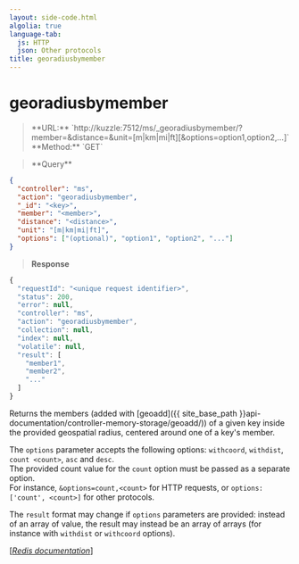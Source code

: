 ```yaml
---
layout: side-code.html
algolia: true
language-tab:
  js: HTTP
  json: Other protocols
title: georadiusbymember
---
```


# georadiusbymember


<blockquote class="js">
<p>
**URL:** `http://kuzzle:7512/ms/_georadiusbymember/<key>?member=<member>&distance=<distance>&unit=[m|km|mi|ft][&options=option1,option2,...]`  
**Method:** `GET`
</p>
</blockquote>

<blockquote class="json">
<p>
**Query**
</p>
</blockquote>


```json
{
  "controller": "ms",
  "action": "georadiusbymember",
  "_id": "<key>",
  "member": "<member>",
  "distance": "<distance>",
  "unit": "[m|km|mi|ft]",
  "options": ["(optional)", "option1", "option2", "..."]
}
```

>**Response**

```javascript
{
  "requestId": "<unique request identifier>",
  "status": 200,
  "error": null,
  "controller": "ms",
  "action": "georadiusbymember",
  "collection": null,
  "index": null,
  "volatile": null,
  "result": [
    "member1",
    "member2",
    "..."
  ]
}
```

Returns the members (added with [geoadd]({{ site_base_path }}api-documentation/controller-memory-storage/geoadd/)) of a given key inside the provided geospatial radius, centered around one of a key's member.

The `options` parameter accepts the following options: `withcoord`, `withdist`, `count <count>`, `asc` and `desc`.  
The provided count value for the `count` option must be passed as a separate option.  
For instance, `&options=count,<count>` for HTTP requests, or `options: ['count', <count>]` for other protocols.

The `result` format may change if `options` parameters are provided: instead of an array of value, the result may instead be an array of arrays (for instance with `withdist` or `withcoord` options).

[[_Redis documentation_]](https://redis.io/commands/georadiusbymember)
